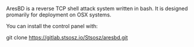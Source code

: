 AresBD is a reverse TCP shell attack system written in bash. 
It is designed promarily for deployment on OSX systems.

You can install the control panel with: 

git clone https://gitlab.stsosz.io/Stsosz/aresbd.git